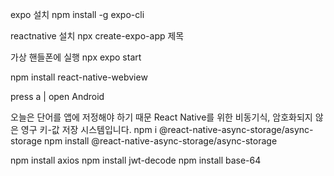 expo 설치
npm install -g expo-cli

reactnative 설치 
npx create-expo-app 제목

가상 핸들폰에 실행
npx expo start

npm install react-native-webview

press a | open Android

오늘은 단어를 앱에 저정해야 하기 때문
React Native를 위한 비동기식, 암호화되지 않은 영구 키-값 저장 시스템입니다.
npm i @react-native-async-storage/async-storage
npm install @react-native-async-storage/async-storage

npm install axios
npm install jwt-decode
npm install base-64